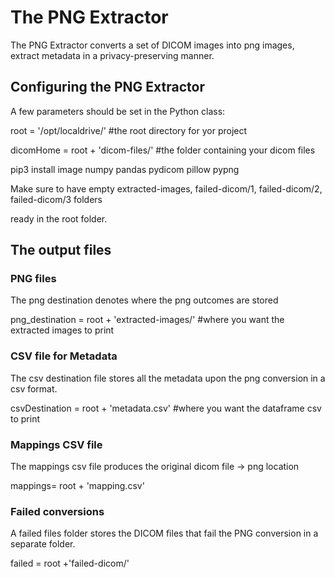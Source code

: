 # The PNG Extractor

The PNG Extractor converts a set of DICOM images into png images, extract metadata in a privacy-preserving manner.

## Configuring the PNG Extractor

A few parameters should be set in the Python class:

root = '/opt/localdrive/'     #the root directory for yor project

dicomHome = root + 'dicom-files/' #the folder containing your dicom files

pip3 install image numpy pandas pydicom pillow pypng

Make sure to have empty extracted-images, failed-dicom/1, failed-dicom/2, failed-dicom/3 folders 

ready in the root folder.

## The output files

### PNG files

The png destination denotes where the png outcomes are stored

png_destination = root + 'extracted-images/' #where you want the extracted images to print


### CSV file for Metadata

The csv destination file stores all the metadata upon the png conversion in a csv format.

csvDestination = root + 'metadata.csv' #where you want the dataframe csv to print

### Mappings CSV file

The mappings csv file produces the original dicom file -> png location

mappings= root + 'mapping.csv'


### Failed conversions

A failed files folder stores the DICOM files that fail the PNG conversion in a separate folder.

failed = root +'failed-dicom/'
